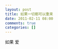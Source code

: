 ```yaml
---
layout: post
title: 如果一切都可以重来
date: 2011-02-11 08:00
comments: true
categories: []
---
```

如果 爱

